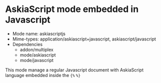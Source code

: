 # AskiaScript mode embedded in Javascript

* Mode name: askiascriptjs
* Mime-types: application/askiascript+javascript, askiascript/javascript
* Dependencies
    * addon/multiplex
    * mode/askiascript
    * mode/javascript
 
This mode manage a regular Javascript document with AskiaScript language embedded inside the `{%` `%}`  
